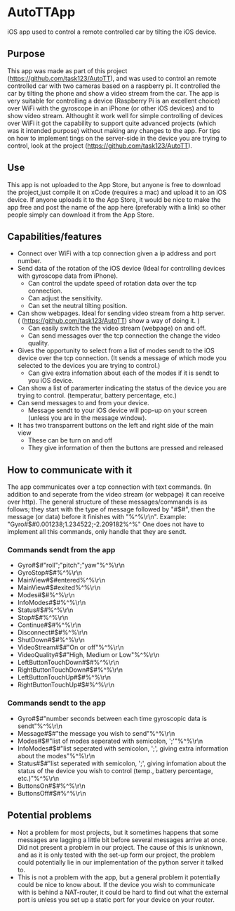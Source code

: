 # AutoTTApp
iOS app used to control a remote controlled car by tilting the iOS device.

## Purpose
This app was made as part of this project (https://github.com/task123/AutoTT), and was used to control an remote controlled car with two cameras based on a raspberry pi. It controlled the car by tilting the phone and show a video stream from the car. The app is very suitable for controlling a device (Raspberry Pi is an excellent choice) over WiFi with the gyroscope in an iPhone (or other iOS devices) and to show video stream. Althought it work well for simple controlling of devices over WiFi it got the capability to support quite advanced projects (which was it intended purpose) without making any changes to the app. For tips on how to implement tings on the server-side in the device you are trying to control, look at the project (https://github.com/task123/AutoTT).

## Use
This app is not uploaded to the App Store, but anyone is free to download the project,just compile it on xCode (requires a mac) and upload it to an iOS device. If anyone uploads it to the App Store, it would be nice to make the app free and post the name of the app here (preferably with a link) so other people simply can download it from the App Store.

## Capabilities/features
* Connect over WiFi with a tcp connection given a ip address and port number.
* Send data of the rotation of the iOS device (Ideal for controlling devices with gyroscope data from iPhone).
  * Can control the update speed of rotation data over the tcp connection.
  * Can adjust the sensitivity.
  * Can set the neutral tilting position. 
* Can show webpages. Ideal for sending video stream from a http server. ( (https://github.com/task123/AutoTT) show a way of doing it. )
  * Can easily switch the the video stream (webpage) on and off.
  * Can send messages over the tcp connection the change the video quality.
* Gives the opportunity to select from a list of modes sendt to the iOS device over the tcp connection. (It sends a message of which mode you selected to the devices you are trying to control.)
  * Can give extra infomation about each of the modes if it is sendt to you iOS device.
* Can show a list of paramerter indicating the status of the device you are trying to control. (temperatur, battery percentage, etc.)
* Can send messages to and from your device.
  * Message sendt to your iOS device will pop-up on your screen (unless you are in the message window).
* It has two transparrent buttons on the left and right side of the main view
  * These can be turn on and off
  * They give information of then the buttons are pressed and released

## How to communicate with it
The app communicates over a tcp connection with text commands. (In addition to and seperate from the video stream (or webpage) it can receive over http). The general structure of these messages/commands is as follows; they start with the type of message followed by "#$#", then the message (or data) before it finishes with "%^%\r\n". Example: "Gyro#$#0.001238;1.234522;-2.209182%^%" One does not have to implement all this commands, only handle that they are sendt.

### Commands sendt from the app
* Gyro#$#"roll";"pitch";"yaw"%^%\r\n
* GyroStop#$#%^%\r\n
* MainView#$#entered%^%\r\n
* MainView#$#exited%^%\r\n
* Modes#$#%^%\r\n
* InfoModes#$#%^%\r\n
* Status#$#%^%\r\n
* Stop#$#%^%\r\n
* Continue#$#%^%\r\n
* Disconnect#$#%^%\r\n
* ShutDown#$#%^%\r\n
* VideoStream#$#"On or off"%^%\r\n
* VideoQuality#$#"High, Medium or Low"%^%\r\n
* LeftButtonTouchDown#$#%^%\r\n
* RightButtonTouchDown#$#%^%\r\n
* LeftButtonTouchUp#$#%^%\r\n
* RightButtonTouchUp#$#%^%\r\n

### Commands sendt to the app
* Gyro#$#"number seconds between each time gyroscopic data is sendt"%^%\r\n
* Message#$#"the message you wish to send"%^%\r\n
* Modes#$#"list of modes seperated with semicolon, ';'"%^%\r\n
* InfoModes#$#"list seperated with semicolon, ';', giving extra information about the modes"%^%\r\n
* Status#$#"list seperated with semicolon, ';', giving infomation about the status of the device you wish to control (temp., battery percentage, etc.)"%^%\r\n
* ButtonsOn#$#%^%\r\n
* ButtonsOff#$#%^%\r\n

## Potential problems
* Not a problem for most projects, but it sometimes happens that some messages are lagging a little bit before several messages arrive at once. Did not present a problem in our project. The cause of this is unknown, and as it is only tested with the set-up form our project, the problem could potentially lie in our implementation of the python server it talked to.
* This is not a problem with the app, but a general problem it potentially could be nice to know about. If the device you wish to communicate with is behind a NAT-router, it could be hard to find out what the external port is unless you set up a static port for your device on your router.
